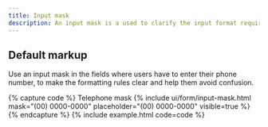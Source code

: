 ```yaml
---
title: Input mask
description: An input mask is a used to clarify the input format required in a given field and is helpful for users, removing confusion and reducing the number of validation errors.
---
```



## Default markup

Use an input mask in the fields where users have to enter their phone number, to make the formatting rules clear and help them avoid confusion.

{% capture code %}
<label class="form-label">Telephone mask</label>
{% include ui/form/input-mask.html mask="(00) 0000-0000" placeholder="(00) 0000-0000" visible=true %}
{% endcapture %}
{% include example.html code=code %}
